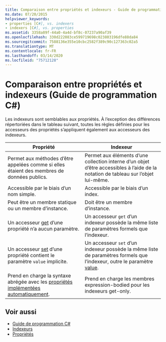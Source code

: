 ```yaml
---
title: Comparaison entre propriétés et indexeurs - Guide de programmation C#
ms.date: 07/20/2015
helpviewer_keywords:
- properties [C#], vs. indexers
- indexers [C#], vs. properties
ms.assetid: 3358a89f-44a0-4a4d-bf8c-07237a90af39
ms.openlocfilehash: 330d222083ce599719698c023803196dfe88da84
ms.sourcegitcommit: 7588136e355e10cbc2582f389c90c127363c02a5
ms.translationtype: MT
ms.contentlocale: fr-FR
ms.lasthandoff: 03/14/2020
ms.locfileid: "75712128"
---
```

# <a name="comparison-between-properties-and-indexers-c-programming-guide"></a>Comparaison entre propriétés et indexeurs (Guide de programmation C#)
Les indexeurs sont semblables aux propriétés. À l’exception des différences répertoriées dans le tableau suivant, toutes les règles définies pour les accesseurs des propriétés s’appliquent également aux accesseurs des indexeurs.  
  
|Propriété|Indexeur|  
|--------------|-------------|  
|Permet aux méthodes d’être appelées comme si elles étaient des membres de données publics.|Permet aux éléments d’une collection interne d’un objet d’être accessibles à l’aide de la notation de tableau sur l’objet lui-même.|  
|Accessible par le biais d’un nom simple.|Accessible par le biais d’un index.|  
|Peut être un membre statique ou un membre d’instance.|Doit être un membre d’instance.|  
|Un accesseur [get](../../language-reference/keywords/get.md) d’une propriété n’a aucun paramètre.|Un accesseur `get` d’un indexeur possède la même liste de paramètres formels que l’indexeur.|  
|Un accesseur [set](../../language-reference/keywords/set.md) d’une propriété contient le paramètre `value` implicite.|Un accesseur `set` d’un indexeur possède la même liste de paramètres formels que l’indexeur, outre le paramètre [value](../../language-reference/keywords/value.md).|  
|Prend en charge la syntaxe abrégée avec les [propriétés implémentées automatiquement](../classes-and-structs/auto-implemented-properties.md).|Prend en charge les membres expression-bodied pour les indexeurs get-only.|  
  
## <a name="see-also"></a>Voir aussi

- [Guide de programmation C#](../index.md)
- [Indexeurs](./index.md)
- [Propriétés](../classes-and-structs/properties.md)

